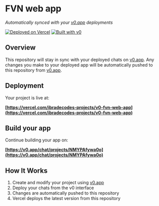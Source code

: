 # FVN web app

*Automatically synced with your [v0.app](https://v0.app) deployments*

[![Deployed on Vercel](https://img.shields.io/badge/Deployed%20on-Vercel-black?style=for-the-badge&logo=vercel)](https://vercel.com/ibradecodes-projects/v0-fvn-web-app)
[![Built with v0](https://img.shields.io/badge/Built%20with-v0.app-black?style=for-the-badge)](https://v0.app/chat/projects/NMYPAfywa0o)

## Overview

This repository will stay in sync with your deployed chats on [v0.app](https://v0.app).
Any changes you make to your deployed app will be automatically pushed to this repository from [v0.app](https://v0.app).

## Deployment

Your project is live at:

**[https://vercel.com/ibradecodes-projects/v0-fvn-web-app](https://vercel.com/ibradecodes-projects/v0-fvn-web-app)**

## Build your app

Continue building your app on:

**[https://v0.app/chat/projects/NMYPAfywa0o](https://v0.app/chat/projects/NMYPAfywa0o)**

## How It Works

1. Create and modify your project using [v0.app](https://v0.app)
2. Deploy your chats from the v0 interface
3. Changes are automatically pushed to this repository
4. Vercel deploys the latest version from this repository